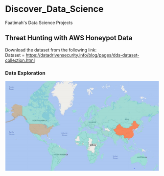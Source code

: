 # Discover_Data_Science
Faatimah's Data Science Projects
## Threat Hunting with AWS Honeypot Data
Download the dataset from the following link: <br>
Dataset = https://datadrivensecurity.info/blog/pages/dds-dataset-collection.html
### Data Exploration 
![](https://github.com/FaatimahM1998/Discover_DataScience/blob/main/Map_HoneyPot2.PNG)
